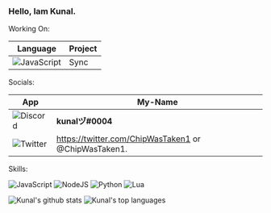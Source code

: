 
###  Hello, Iam Kunal.

Working On:

Language | Project
------------ | -------------
![JavaScript](https://img.shields.io/badge/JavaScript-F7DF1E?style=for-the-badge&logo=javascript&logoColor=black) | Sync

Socials:

App | My-Name
------------ | -------------
![Discord](https://img.shields.io/badge/Discord-7289DA?style=for-the-badge&logo=discord&logoColor=white) | **kunalヅ#0004**
![Twitter](https://img.shields.io/badge/Twitter-1DA1F2?style=for-the-badge&logo=twitter&logoColor=white) | https://twitter.com/ChipWasTaken1 or @ChipWasTaken1.

Skills:

![JavaScript](https://img.shields.io/badge/JavaScript-F7DF1E?style=for-the-badge&logo=javascript&logoColor=black)
![NodeJS](https://img.shields.io/badge/Node.js-43853D?style=for-the-badge&logo=node.js&logoColor=white)
![Python](https://img.shields.io/badge/Python-3776AB?style=for-the-badge&logo=python&logoColor=white)
![Lua](https://img.shields.io/badge/Lua-2C2D72?style=for-the-badge&logo=lua&logoColor=white)




 ![Kunal's github stats](https://github-readme-stats.vercel.app/api?username=Kunal0004&show_icons=true)
 ![Kunal's top languages](https://github-readme-stats.vercel.app/api/top-langs/?username=Kunal0004)
 

